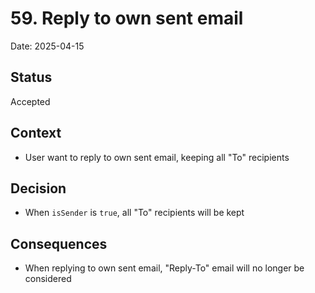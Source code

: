 # 59. Reply to own sent email

Date: 2025-04-15

## Status

Accepted

## Context

- User want to reply to own sent email, keeping all "To" recipients

## Decision

- When `isSender` is `true`, all "To" recipients will be kept

## Consequences

- When replying to own sent email, "Reply-To" email will no longer be considered
